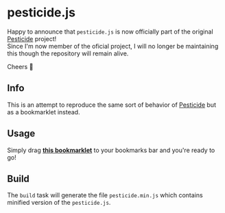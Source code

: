 pesticide.js
============

Happy to announce that `pesticide.js` is now officially part of the original [Pesticide](http://pesticide.io) project!  
Since I'm now member of the oficial project, I will no longer be maintaining this though the repository will remain alive.  

Cheers :beers:

## Info

This is an attempt to reproduce the same sort of behavior of [Pesticide](http://pesticide.io) but as a bookmarklet instead.

## Usage

Simply drag **[this bookmarklet](http://rinaldi.io/pesticide.js)** to your bookmarks bar and you're ready to go!

## Build

The `build` task will generate the file `pesticide.min.js` which contains minified version of the `pesticide.js`.
